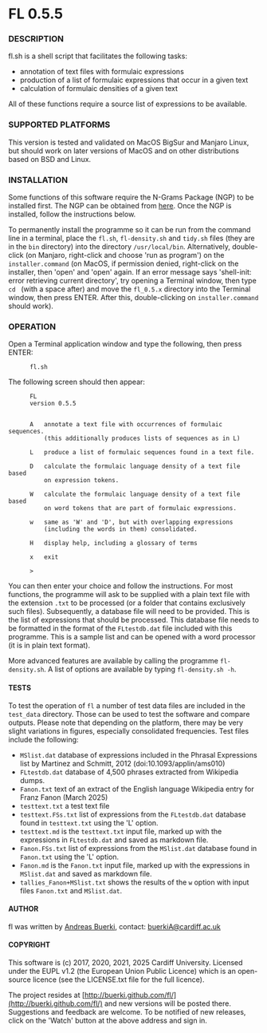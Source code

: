 FL 0.5.5
======================


### DESCRIPTION


fl.sh is a shell script that facilitates the following tasks:

- annotation of text files with formulaic expressions
- production of a list of formulaic expressions that occur in a given text
- calculation of formulaic densities of a given text

All of these functions require a source list of expressions to be available.

### SUPPORTED PLATFORMS
This version is tested and validated on MacOS BigSur and Manjaro Linux, but should work on later versions of MacOS and on other distributions based on BSD and Linux.


### INSTALLATION

Some functions of this software require the N-Grams Package (NGP) to be installed first. The NGP can be obtained from [here](http://buerki.github.io/ngramprocessor/). Once the NGP is installed, follow the instructions below.

To permanently install the programme so it can be run from the command line in a terminal, place the `fl.sh`, `fl-density.sh` and `tidy.sh` files (they are in the `bin` directory) into the directory `/usr/local/bin`. Alternatively, double-click (on Manjaro, right-click and choose 'run as program') on the `installer.command` (on MacOS, if permission denied, right-click on the installer, then 'open' and 'open' again. If an error message says 'shell-init: error retrieving current directory', try opening a Terminal window, then type `cd ` (with a space after) and move the `fl_0.5.x` directory into the Terminal window, then press ENTER. After this, double-clicking on `installer.command` should work). <!--The programme can also be run without being permanently installed (see next section).-->

### OPERATION

Open a Terminal application window and type the following, then press ENTER:

		  fl.sh

<!--To run the programme without it being permanently installed, right-click on `fl.sh` and choose the option to run the file as a programme (or on MacOS, open with Terminal application). It may be necessary to give permission to execute the file, which can be done -->

The following screen should then appear:


          FL
          version 0.5.5


          A   annotate a text file with occurrences of formulaic sequences.
              (this additionally produces lists of sequences as in L)

          L   produce a list of formulaic sequences found in a text file.

          D   calculate the formulaic language density of a text file based
              on expression tokens.

          W   calculate the formulaic language density of a text file based
              on word tokens that are part of formulaic expressions.

          w   same as 'W' and 'D', but with overlapping expressions
              (including the words in them) consolidated.

          H   display help, including a glossary of terms

          x   exit
              
          >

You can then enter your choice and follow the instructions. For most functions, the programme will ask to be supplied with a plain text file with the extension `.txt` to be processed (or a folder that contains exclusively such files). Subsequently, a database file will need to be provided. This is the list of expressions that should be processed. This database file needs to be formatted in the format of the `FLtestdb.dat` file included with this programme. This is a sample list and can be opened with a word processor (it is in plain text format).

More advanced features are available by calling the programme `fl-density.sh`. A list of options are available by typing `fl-density.sh -h`.


#### TESTS

To test the operation of `fl` a number of test data files are included in the `test_data` directory. Those can be used to test the software and compare outputs. Please note that depending on the platform, there may be very slight variations in figures, especially consolidated frequencies. Test files include the following:

- `MSlist.dat` database of expressions included in the Phrasal Expressions list by Martinez and Schmitt, 2012 (doi:10.1093/applin/ams010)
- `FLtestdb.dat` database of 4,500 phrases extracted from Wikipedia dumps.
- `Fanon.txt` text of an extract of the English language Wikipedia entry for Franz Fanon (March 2025)
- `testtext.txt` a test text file
- `testtext.FSs.txt` list of expressions from the `FLtestdb.dat` database found in `testtext.txt` using the 'L' option.
- `testtext.md` is the `testtext.txt` input file, marked up with the expressions in `FLtestdb.dat` and saved as markdown file.
- `Fanon.FSs.txt` list of expressions from the `MSlist.dat` database found in `Fanon.txt` using the 'L' option.
- `Fanon.md` is the `Fanon.txt` input file, marked up with the expressions in `MSlist.dat` and saved as markdown file.
- `tallies_Fanon+MSlist.txt` shows the results of the `w` option with input files `Fanon.txt` and `MSlist.dat`.



#### AUTHOR

fl was written by [Andreas Buerki](https://www.cardiff.ac.uk/people/view/148384-buerki-andreas), contact: <buerkiA@cardiff.ac.uk> 





#### COPYRIGHT

This software is (c) 2017, 2020, 2021, 2025 Cardiff University.
Licensed under the EUPL v1.2 (the European Union Public Licence) which is an open-source licence (see the LICENSE.txt file for the full licence).

The project resides at [http://buerki.github.com/fl/](http://buerki.github.com/fl/) and new versions will be posted there. Suggestions and feedback are welcome. To be notified of new releases, click on the 'Watch' button at the above address and sign in.

